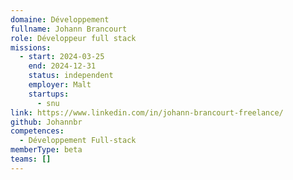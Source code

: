 ```yaml
---
domaine: Développement
fullname: Johann Brancourt
role: Développeur full stack
missions:
  - start: 2024-03-25
    end: 2024-12-31
    status: independent
    employer: Malt
    startups:
      - snu
link: https://www.linkedin.com/in/johann-brancourt-freelance/
github: Johannbr
competences:
  - Développement Full-stack
memberType: beta
teams: []
---
```


